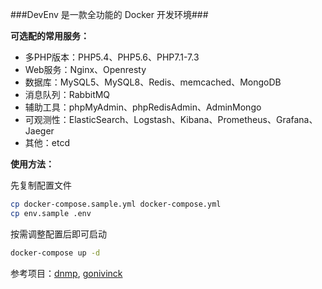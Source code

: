 ###DevEnv 是一款全功能的 Docker 开发环境###



**可选配的常用服务：**

- 多PHP版本：PHP5.4、PHP5.6、PHP7.1-7.3
- Web服务：Nginx、Openresty
- 数据库：MySQL5、MySQL8、Redis、memcached、MongoDB
- 消息队列：RabbitMQ
- 辅助工具：phpMyAdmin、phpRedisAdmin、AdminMongo
- 可观测性：ElasticSearch、Logstash、Kibana、Prometheus、Grafana、Jaeger
- 其他：etcd



**使用方法：**

先复制配置文件

```sh
cp docker-compose.sample.yml docker-compose.yml
cp env.sample .env
```
按需调整配置后即可启动
```sh
docker-compose up -d
```



参考项目：[dnmp](https://github.com/yeszao/dnmp), [gonivinck](https://github.com/nivin-studio/gonivinck)
